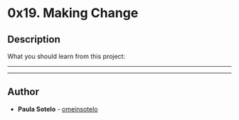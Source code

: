 # 0x19. Making Change

## Description

What you should learn from this project:

---
---

## Author

* **Paula Sotelo** - [omeinsotelo](https://github.com/omeinsotelo)
